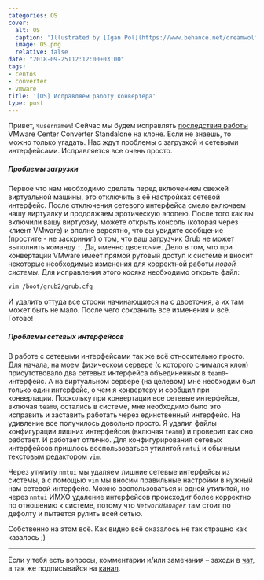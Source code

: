 ```yaml
---
categories: OS
cover:
  alt: OS
  caption: 'Illustrated by [Igan Pol](https://www.behance.net/dreamwolf97d61e)'
  image: OS.png
  relative: false
date: "2018-09-25T12:12:00+03:00"
tags:
- centos
- converter
- vmware
title: '[OS] Исправляем работу конвертера'
type: post
---
```


Привет, `%username%`! Сейчас мы будем исправлять [последствия работы](https://jtprog.ru/error-converter-standalone/) VMware Center Converter Standalone на клоне. Если не знаешь, то можно только угадать. Нас ждут проблемы с загрузкой и сетевыми интерфейсами. Исправляется все очень просто.

##### Проблемы загрузки

Первое что нам необходимо сделать перед включением свежей виртуальной машины, это отключить в её настройках сетевой интерфейс. После отключения сетевого интерфейса смело включаем нашу виртуалку и продолжаем эротическую эпопею. После того как вы включили вашу виртуозку, можете открыть консоль (которая через клиент VMware) и вполне вероятно, что вы увидите сообщение (простите - не заскринил) о том, что ваш загрузчик Grub не может выполнить команду `:`. Да, именно двоеточие. Дело в том, что при конвертации VMware имеет прямой рутовый доступ к системе и вносит некоторые необходимые изменения для корректной работы *новой системы*. Для исправления этого косяка необходимо открыть файл:

```bash
vim /boot/grub2/grub.cfg
```

И удалить оттуда все строки начинающиеся на с двоеточия, а их там может быть не мало. После чего сохранить все изменения и всё. Готово!

##### Проблемы сетевых интерфейсов

В работе с сетевыми интерфейсами так же всё относительно просто. Для начала, на моем физическом сервере (с которого снимался клон) присутствовало два сетевых интерфейса объединенных в `team0`-интерфейс. А на виртуальном сервере (на целевом) мне необходим был только один интерфейс, о чем я конвертеру и сообщил при конвертации. Поскольку при конвертации все сетевые интерфейсы, включая `team0`, остались в системе, мне необходимо было это исправить и заставить работать через единственный интерфейс. На удивление все получилось довольно просто. Я удалил файлы конфигурации лишних интерфейсов (включая `team0`) и проверил как оно работает. И работает отлично. Для конфигурирования сетевых интерфейсов пришлось воспользоваться утилитой `nmtui` и обычным текстовым редактором `vim`.

Через утилиту `nmtui` мы удаляем лишние сетевые интерфейсы из системы, а с помощью `vim` мы вносим правильные настройки в нужный нам сетевой интерфейс. Можно воспользоваться и одной утилитой, но через `nmtui` ИМХО удаление интерфейсов происходит более корректно по отношению к системе, потому что *`NetworkManager`* там стоит по дефолту и пытается рулить всей сетью.

Собственно на этом всё. Как видно всё оказалось не так страшно как казалось ;)

---
Если у тебя есть вопросы, комментарии и/или замечания – заходи в [чат](https://ttttt.me/jtprogru_chat), а так же подписывайся на [канал](https://ttttt.me/jtprogru_channel).
